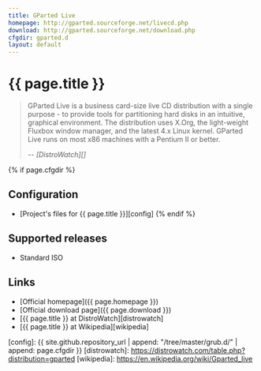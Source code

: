 ```yaml
---
title: GParted Live
homepage: http://gparted.sourceforge.net/livecd.php
download: http://gparted.sourceforge.net/download.php
cfgdir: gparted.d
layout: default
---
```


# {{ page.title }}

> GParted Live is a business card-size live CD distribution with a single
> purpose - to provide tools for partitioning hard disks in an intuitive,
> graphical environment. The distribution uses X.Org, the light-weight Fluxbox
> window manager, and the latest 4.x Linux kernel. GParted Live runs on most x86
> machines with a Pentium II or better.
>
> -- <cite markdown="1">[DistroWatch][]</cite>


{% if page.cfgdir %}
## Configuration

- [Project's files for {{ page.title }}][config]
{% endif %}


## Supported releases

- Standard ISO


## Links

- [Official homepage]({{ page.homepage }})
- [Official download page]({{ page.download }})
- [{{ page.title }} at DistroWatch][distrowatch]
- [{{ page.title }} at Wikipedia][wikipedia]


[config]: {{ site.github.repository_url | append: "/tree/master/grub.d/" | append: page.cfgdir }}
[distrowatch]: https://distrowatch.com/table.php?distribution=gparted
[wikipedia]: https://en.wikipedia.org/wiki/Gparted_live
